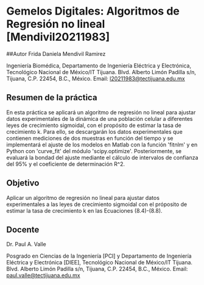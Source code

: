 
# Gemelos Digitales: Algoritmos de Regresión no lineal [Mendivil20211983]
##Autor
Frida Daniela Mendivil Ramirez

Ingeniería Biomédica, Departamento de Ingeniería Eléctrica y Electrónica, Tecnológico Nacional de México/IT Tijuana. Blvd. Alberto Limón Padilla s/n, Tijuana, C.P. 22454, B.C., México. Email: l20211983@tectijuana.edu.mx

## Resumen de la práctica
En esta práctica se aplicará un algoritmo de regresión no lineal para ajustar datos experimentales de la dinámica de una población celular a diferentes leyes de crecimiento sigmoidal, con el propósito de estimar la tasa de crecimiento k. Para ello, se descargarán los datos experimentales que contienen mediciones de dos muestras en función del tiempo y se implementará el ajuste de los modelos en Matlab con la función 'fitnlm' y en Python con 'curve_fit' del módulo 'scipy.optimize'. Posteriormente, se evaluará la bondad del ajuste mediante el cálculo de intervalos de confianza del 95% y el coeficiente de determinación R^2.

## Objetivo
Aplicar un algoritmo de regresión no lineal para ajustar datos experimentales a las leyes de
crecimiento sigmoidal con el próposito de estimar la tasa de crecimiento k en las Ecuaciones (8.4)-(8.8).

## Docente
Dr. Paul A. Valle

Posgrado en Ciencias de la Ingeniería [PCI] y Departamento de Ingeniería Eléctrica y Electrónica [DIEE], Tecnológico Nacional de México/IT Tijuana. Blvd. Alberto Limón Padilla s/n, Tijuana, C.P. 22454, B.C., México. Email: paul.valle@tectijuana.edu.mx
